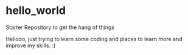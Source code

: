 # hello_world
Starter Repository to get the hang of things

Hellooo, just trying to learn some coding and places to learn more and improve my skills. :)

